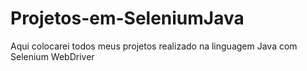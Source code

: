 # Projetos-em-SeleniumJava
Aqui colocarei todos meus projetos realizado na linguagem Java com Selenium WebDriver
